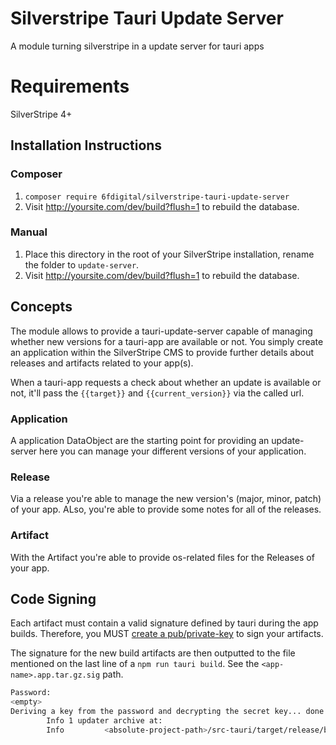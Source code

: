 # Silverstripe Tauri Update Server
A module turning silverstripe in a update server for tauri apps

# Requirements
SilverStripe 4+

## Installation Instructions

### Composer
1. ```composer require 6fdigital/silverstripe-tauri-update-server```
2. Visit http://yoursite.com/dev/build?flush=1 to rebuild the database.

### Manual
1. Place this directory in the root of your SilverStripe installation, rename
   the folder to `update-server`.
2. Visit http://yoursite.com/dev/build?flush=1 to rebuild the database.

## Concepts
The module allows to provide a tauri-update-server capable of managing whether
new versions for a tauri-app are available or not. You simply create an 
application within the SilverStripe CMS to provide further details about
releases and artifacts related to your app(s).

When a tauri-app requests a check about whether an update is available or not,
it'll pass the `{{target}}` and `{{current_version}}` via the called url. 

### Application
A application DataObject are the starting point for providing an update-server
here you can manage your different versions of your application.

### Release
Via a release you're able to manage the new version's (major, minor, patch) of
your app. ALso, you're able to provide some notes for all of the releases.

### Artifact
With the Artifact you're able to provide os-related files for the Releases of 
your app.

## Code Signing
Each artifact must contain a valid signature defined by tauri during the app
builds.
Therefore, you MUST [create a pub/private-key](https://tauri.app/v1/guides/distribution/updater#signing-updates)
to sign your artifacts.

The signature for the new build artifacts are then outputted to the file 
mentioned on the last line of a `npm run tauri build`. See the 
`<app-name>.app.tar.gz.sig` path.

```bash
Password: 
<empty>
Deriving a key from the password and decrypting the secret key... done
        Info 1 updater archive at:
        Info         <absolute-project-path>/src-tauri/target/release/bundle/macos/tauri-app.app.tar.gz.sig
```

